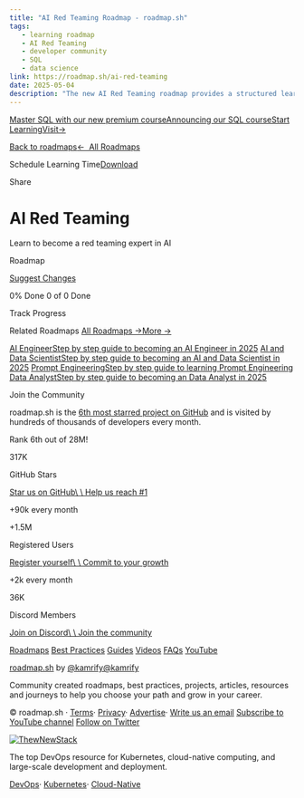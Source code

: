 ```yaml
---
title: "AI Red Teaming Roadmap - roadmap.sh"
tags:
   - learning roadmap
   - AI Red Teaming
   - developer community
   - SQL
   - data science
link: https://roadmap.sh/ai-red-teaming
date: 2025-05-04
description: "The new AI Red Teaming roadmap provides a structured learning path for aspiring AI red teaming experts. With a user-friendly interface and community engagement, it facilitates skill acquisition in AI security. The roadmap is part of a broader platform that boasts over 317K GitHub stars and a vibrant community of 1.5M users, reflecting its popularity among developers. This initiative emphasizes the growing need for specialized skills in AI security, indicating a trend towards enhanced cybersecurity measures in machine learning applications. Users can track progress and contribute to the educational content."
---
```


[Master SQL with our new premium courseAnnouncing our SQL courseStart LearningVisit→](https://roadmap.sh/courses/sql)

[Back to roadmaps](https://roadmap.sh/roadmaps)[←  All Roadmaps](https://roadmap.sh/roadmaps)

Schedule Learning Time[Download](https://roadmap.sh/ai-red-teaming#)

Share

# AI Red Teaming

Learn to become a red teaming expert in AI

Roadmap

[Suggest Changes](https://github.com/kamranahmedse/developer-roadmap/issues/new/choose)

0% Done
0 of 0 Done

Track Progress

Related Roadmaps [All Roadmaps →More →](https://roadmap.sh/roadmaps)

[AI EngineerStep by step guide to becoming an AI Engineer in 2025](https://roadmap.sh/ai-engineer) [AI and Data ScientistStep by step guide to becoming an AI and Data Scientist in 2025](https://roadmap.sh/ai-data-scientist) [Prompt EngineeringStep by step guide to learning Prompt Engineering](https://roadmap.sh/prompt-engineering) [Data AnalystStep by step guide to becoming an Data Analyst in 2025](https://roadmap.sh/data-analyst)

Join the Community

roadmap.sh is the [6th most starred project on GitHub](https://github.com/search?o=desc&q=stars%3A%3E100000&s=stars&type=Repositories) and is visited by hundreds of thousands of developers every month.

Rank 6th
out of 28M!

317K

GitHub Stars

[Star us on GitHub\\
\\
Help us reach #1](https://github.com/kamranahmedse/developer-roadmap)

+90k
every month

+1.5M

Registered Users

[Register yourself\\
\\
Commit to your growth](https://roadmap.sh/signup)

+2k
every month

36K

Discord Members

[Join on Discord\\
\\
Join the community](https://roadmap.sh/discord)

[Roadmaps](https://roadmap.sh/roadmaps) [Best Practices](https://roadmap.sh/best-practices) [Guides](https://roadmap.sh/guides) [Videos](https://roadmap.sh/videos) [FAQs](https://roadmap.sh/about) [YouTube](https://youtube.com/theroadmap?sub_confirmation=1)

[roadmap.sh](https://roadmap.sh/) by [@kamrify@kamrify](https://x.com/kamrify)

Community created roadmaps, best practices, projects, articles, resources and journeys to help
you choose your path and grow in your career.

© roadmap.sh
· [Terms](https://roadmap.sh/terms)· [Privacy](https://roadmap.sh/privacy)· [Advertise](https://roadmap.sh/advertise)· [Write us an email](mailto:info@roadmap.sh) [Subscribe to YouTube channel](https://youtube.com/theroadmap?sub_confirmation=1) [Follow on Twitter](https://twitter.com/roadmapsh)

[![ThewNewStack](https://roadmap.sh/images/tns-sm.png)](https://thenewstack.io/)

The top DevOps resource for Kubernetes, cloud-native computing, and large-scale development and deployment.

[DevOps](https://thenewstack.io/category/devops?utm_source=roadmap.sh&utm_medium=Referral&utm_campaign=Footer)· [Kubernetes](https://thenewstack.io/category/kubernetes?utm_source=roadmap.sh&utm_medium=Referral&utm_campaign=Footer)· [Cloud-Native](https://thenewstack.io/category/cloud-native?utm_source=roadmap.sh&utm_medium=Referral&utm_campaign=Footer)

